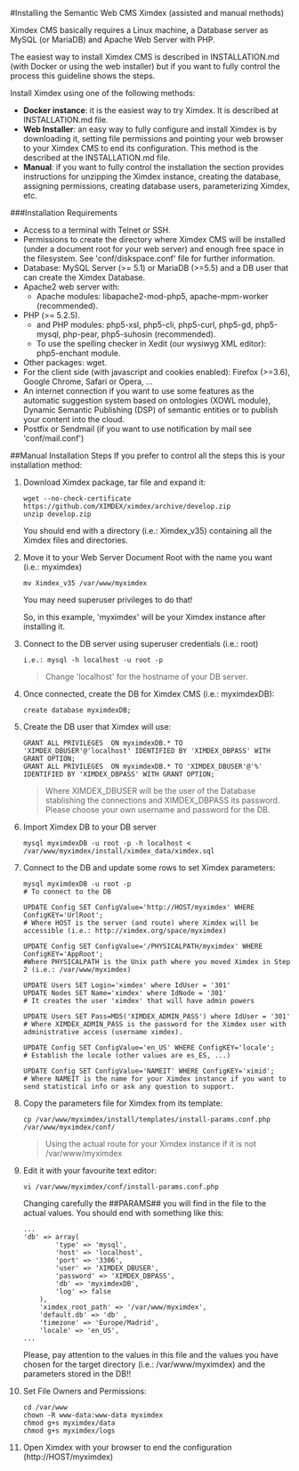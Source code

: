 #Installing the Semantic Web CMS Ximdex (assisted and manual methods)

Ximdex CMS basically requires a Linux machine, a Database server as MySQL (or MariaDB) and Apache Web Server with PHP.

The easiest way to install Ximdex CMS is described in INSTALLATION.md (with Docker or using the web installer) but if you want to fully control the process this guideline shows the steps.

Install Ximdex using one of the following methods:
- **Docker instance**: it is the easiest way to try Ximdex. It is described at INSTALLATION.md file.
- **Web Installer**: an easy way to fully configure and install Ximdex is by downloading it, setting file permissions and pointing your web browser to your Ximdex CMS to end its configuration. This method is the described at the INSTALLATION.md file.
- **Manual**: if you want to fully control the installation the section provides instructions for unzipping the Ximdex instance, creating the database, assigning permissions, creating database users, parameterizing Ximdex, etc.


###Installation Requirements
*  Access to a terminal with Telnet or SSH.
*  Permissions to create the directory where Ximdex CMS will be installed (under a document root for your web server) and enough free space in the filesystem. See 'conf/diskspace.conf' file for further information.
*  Database: MySQL Server (>= 5.1) or MariaDB (>=5.5) and a DB user that can create the Ximdex Database.
*  Apache2 web server with:
	*  Apache modules: libapache2-mod-php5, apache-mpm-worker (recommended).
*  PHP (>= 5.2.5).
	*  and PHP modules: php5-xsl, php5-cli, php5-curl, php5-gd, php5-mysql, php-pear, php5-suhosin (recommended).
	*  To use the spelling checker in Xedit (our wysiwyg XML editor): php5-enchant module.
*  Other packages: wget.
*  For the client side (with javascript and cookies enabled): Firefox (>=3.6), Google Chrome, Safari or Opera, ...
*  An internet connection if you want to use some features as the automatic suggestion system based on ontologies (XOWL module), Dynamic Semantic Publishing (DSP) of semantic entities or to publish your content into the cloud.
*  Postfix or Sendmail (if you want to use notification by mail see 'conf/mail.conf')

##Manual Installation Steps
If you prefer to control all the steps this is your installation method:

1. Download Ximdex package, tar file and expand it:
	```
  	wget --no-check-certificate https://github.com/XIMDEX/ximdex/archive/develop.zip
	unzip develop.zip
  	```
	You should end with a directory (i.e.: Ximdex_v35) containing all the Ximdex files and directories.

2. Move it to your Web Server Document Root with the name you want (i.e.: myximdex)

	```
	mv Ximdex_v35 /var/www/myximdex
	```
	You may need superuser privileges to do that!

	So, in this example, 'myximdex' will be your Ximdex instance after installing it.

3. Connect to the DB server using superuser credentials (i.e.: root)

	```
	i.e.: mysql -h localhost -u root -p
	```
	>Change 'localhost' for the hostname of your DB server.

4. Once connected, create the DB for Ximdex CMS (i.e.: myximdexDB):
	```
	create database myximdexDB;
	```

5. Create the DB user that Ximdex will use:
	```
  	GRANT ALL PRIVILEGES  ON myximdexDB.* TO 'XIMDEX_DBUSER'@'localhost' IDENTIFIED BY 'XIMDEX_DBPASS' WITH GRANT OPTION; 
  	GRANT ALL PRIVILEGES  ON myximdexDB.* TO 'XIMDEX_DBUSER'@'%' IDENTIFIED BY 'XIMDEX_DBPASS' WITH GRANT OPTION; 
	```
	>Where XIMDEX_DBUSER will be the user of the Database stablishing the connections and XIMDEX_DBPASS its password. Please choose your own username and password for the DB.

6. Import Ximdex DB to your DB server
  	```
  	mysql myximdexDB -u root -p -h localhost < /var/www/myximdex/install/ximdex_data/ximdex.sql
	```

7. Connect to the DB and update some rows to set Ximdex parameters:
	```
	mysql myximdexDB -u root -p
	# To connect to the DB

	UPDATE Config SET ConfigValue='http://HOST/myximdex' WHERE ConfigKEY='UrlRoot';
	# Where HOST is the server (and route) where Ximdex will be accessible (i.e.: http://ximdex.org/space/myximdex) 
  
	UPDATE Config SET ConfigValue='/PHYSICALPATH/myximdex' WHERE ConfigKEY='AppRoot';
  	#Where PHYSICALPATH is the Unix path where you moved Ximdex in Step 2 (i.e.: /var/www/myximdex)
  
  	UPDATE Users SET Login='ximdex' where IdUser = '301' 
	UPDATE Nodes SET Name='ximdex' where IdNode = '301'
  	# It creates the user 'ximdex' that will have admin powers
  	
  	UPDATE Users SET Pass=MD5('XIMDEX_ADMIN_PASS') where IdUser = '301' 
  	# Where XIMDEX_ADMIN_PASS is the password for the Ximdex user with administrative access (username ximdex).
  
 	UPDATE Config SET ConfigValue='en_US' WHERE ConfigKEY='locale';
 	# Establish the locale (other values are es_ES, ...)
  
  	UPDATE Config SET ConfigValue='NAMEIT' WHERE ConfigKEY='ximid'; 
  	# Where NAMEIT is the name for your Ximdex instance if you want to send statistical info or ask any question to support. 
	 ```
	
8. Copy the parameters file for Ximdex from its template:
	```
	cp /var/www/myximdex/install/templates/install-params.conf.php /var/www/myximdex/conf/
	```
	> Using the actual route for your Ximdex instance if it is not /var/www/myximdex

9. Edit it with your favourite text editor:
	```
	vi /var/www/myximdex/conf/install-params.conf.php	
	```
	Changing carefully the ##PARAMS## you will find in the file to the actual values. You should end with something like this:
	```
	...
	'db' => array(
        	'type' => 'mysql',
        	'host' => 'localhost',
        	'port' => '3306',
        	'user' => 'XIMDEX_DBUSER',
        	'password' => 'XIMDEX_DBPASS',
        	'db' => 'myximdexDB',
        	'log' => false
    	),
    	'ximdex_root_path' => '/var/www/myximdex',
    	'default.db' => 'db' ,
    	'timezone' => 'Europe/Madrid',
    	'locale' => 'en_US',
	...
	```
	Please, pay attention to the values in this file and the values you have chosen for the target directory (i.e.: /var/www/myximdex) and the parameters stored in the DB!!
	
10. Set File Owners and Permissions:
	```
	cd /var/www
	chown -R www-data:www-data myximdex
	chmod g+s myximdex/data
	chmod g+s myximdex/logs
	```
	
	
11. Open Ximdex with your browser to end the configuration (http://HOST/myximdex)


